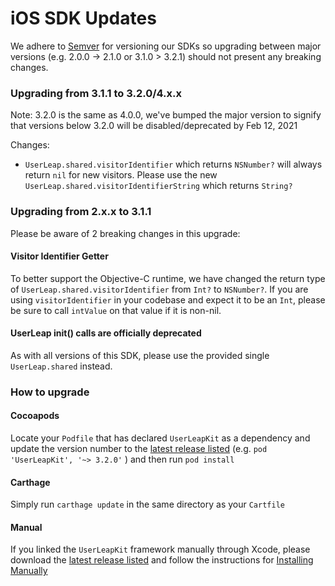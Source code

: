 # iOS SDK Updates

We adhere to [Semver](https://semver.org/) for versioning our SDKs so upgrading between major versions \(e.g. 2.0.0 -&gt; 2.1.0 or 3.1.0 &gt; 3.2.1\) should not present any breaking changes.

### Upgrading from 3.1.1 to 3.2.0/4.x.x

Note: 3.2.0 is the same as 4.0.0, we've bumped the major version to signify that versions below 3.2.0 will be disabled/deprecated by Feb 12, 2021

Changes:

* `UserLeap.shared.visitorIdentifier` which returns `NSNumber?` will always return `nil` for new visitors. Please use the new `UserLeap.shared.visitorIdentifierString` which returns `String?`

### Upgrading from 2.x.x to 3.1.1

Please be aware of 2 breaking changes in this upgrade:

#### Visitor Identifier Getter

To better support the Objective-C runtime, we have changed the return type of `UserLeap.shared.visitorIdentifier` from `Int?` to `NSNumber?`. If you are using `visitorIdentifier` in your codebase and expect it to be an `Int`, please be sure to call `intValue` on that value if it is non-nil.

#### UserLeap init\(\) calls are officially deprecated

As with all versions of this SDK, please use the provided single `UserLeap.shared` instead.

### How to upgrade

#### Cocoapods

Locate your `Podfile` that has declared `UserLeapKit` as a dependency and update the version number to the [latest release listed](https://github.com/UserLeap/userleap-ios-sdk-releases/releases) \(e.g. `pod 'UserLeapKit', '~> 3.2.0'` \) and then run `pod install`

#### Carthage

Simply run `carthage update` in the same directory as your `Cartfile`

#### Manual

If you linked the `UserLeapKit` framework manually through Xcode, please download the [latest release listed](https://github.com/UserLeap/userleap-ios-sdk-releases/releases) and follow the instructions for [Installing Manually](https://docs.userleap.com/installation/ios-sdk#installing-manually)

